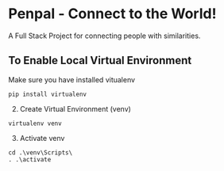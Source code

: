 # Penpal - Connect to the World!
A Full Stack Project for connecting people with similarities.

## To Enable Local Virtual Environment
Make sure you have installed vitualenv
```
pip install virtualenv
```
2. Create Virtual Environment (venv)
```
virtualenv venv
```
3. Activate venv
```
cd .\venv\Scripts\
. .\activate
```
